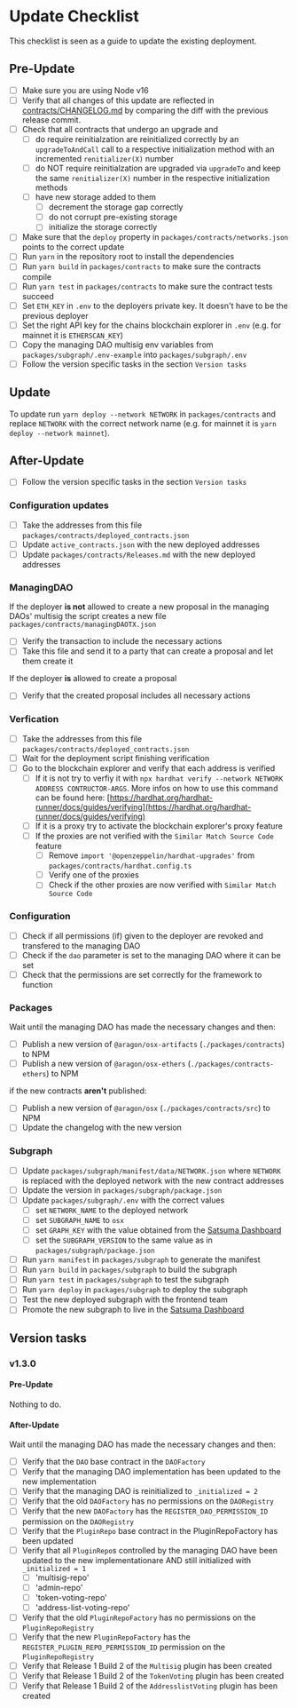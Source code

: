 # Update Checklist

This checklist is seen as a guide to update the existing deployment.

## Pre-Update

- [ ] Make sure you are using Node v16
- [ ] Verify that all changes of this update are reflected in [contracts/CHANGELOG.md](packages/contracts/CHANGELOG.md) by comparing the diff with the previous release commit.
- [ ] Check that all contracts that undergo an upgrade and
  - [ ] do require reinitialzation are reinitialized correctly by an `upgradeToAndCall` call to a respective initialization method with an incremented `renitializer(X)` number
  - [ ] do NOT require reinitialzation are upgraded via `upgradeTo` and keep the same `renitializer(X)` number in the respective initialization methods
  - [ ] have new storage added to them
    - [ ] decrement the storage gap correctly
    - [ ] do not corrupt pre-existing storage
    - [ ] initialize the storage correctly
- [ ] Make sure that the `deploy` property in `packages/contracts/networks.json` points to the correct update
- [ ] Run `yarn` in the repository root to install the dependencies
- [ ] Run `yarn build` in `packages/contracts` to make sure the contracts compile
- [ ] Run `yarn test` in `packages/contracts` to make sure the contract tests succeed
- [ ] Set `ETH_KEY` in `.env` to the deployers private key. It doesn't have to be the previous deployer
- [ ] Set the right API key for the chains blockchain explorer in `.env` (e.g. for mainnet it is `ETHERSCAN_KEY`)
- [ ] Copy the managing DAO multisig env variables from `packages/subgraph/.env-example` into `packages/subgraph/.env`
- [ ] Follow the version specific tasks in the section `Version tasks`

## Update

To update run `yarn deploy --network NETWORK` in `packages/contracts` and replace `NETWORK` with the correct network name (e.g. for mainnet it is `yarn deploy --network mainnet`).

## After-Update

- [ ] Follow the version specific tasks in the section `Version tasks`

### Configuration updates

- [ ] Take the addresses from this file `packages/contracts/deployed_contracts.json`
- [ ] Update `active_contracts.json` with the new deployed addresses
- [ ] Update `packages/contracts/Releases.md` with the new deployed addresses

### ManagingDAO

If the deployer **is not** allowed to create a new proposal in the managing DAOs' multisig the script creates a new file `packages/contracts/managingDAOTX.json`

- [ ] Verify the transaction to include the necessary actions
- [ ] Take this file and send it to a party that can create a proposal and let them create it

If the deployer **is** allowed to create a proposal

- [ ] Verify that the created proposal includes all necessary actions

### Verfication

- [ ] Take the addresses from this file `packages/contracts/deployed_contracts.json`
- [ ] Wait for the deployment script finishing verification
- [ ] Go to the blockchain explorer and verify that each address is verified
  - [ ] If it is not try to verfiy it with `npx hardhat verify --network NETWORK ADDRESS CONTRUCTOR-ARGS`. More infos on how to use this command can be found here: [https://hardhat.org/hardhat-runner/docs/guides/verifying](https://hardhat.org/hardhat-runner/docs/guides/verifying)
  - [ ] If it is a proxy try to activate the blockchain explorer's proxy feature
  - [ ] If the proxies are not verified with the `Similar Match Source Code` feature
    - [ ] Remove `import '@openzeppelin/hardhat-upgrades'` from `packages/contracts/hardhat.config.ts`
    - [ ] Verify one of the proxies
    - [ ] Check if the other proxies are now verified with `Similar Match Source Code`

### Configuration

- [ ] Check if all permissions (if) given to the deployer are revoked and transfered to the managing DAO
- [ ] Check if the `dao` parameter is set to the managing DAO where it can be set
- [ ] Check that the permissions are set correctly for the framework to function

### Packages

Wait until the managing DAO has made the necessary changes and then:

- [ ] Publish a new version of `@aragon/osx-artifacts` (`./packages/contracts`) to NPM
- [ ] Publish a new version of `@aragon/osx-ethers` (`./packages/contracts-ethers`) to NPM

if the new contracts **aren't** published:

- [ ] Publish a new version of `@aragon/osx` (`./packages/contracts/src`) to NPM
- [ ] Update the changelog with the new version

### Subgraph

- [ ] Update `packages/subgraph/manifest/data/NETWORK.json` where `NETWORK` is replaced with the deployed network with the new contract addresses
- [ ] Update the version in `packages/subgraph/package.json`
- [ ] Update `packages/subgraph/.env` with the correct values
  - [ ] set `NETWORK_NAME` to the deployed network
  - [ ] set `SUBGRAPH_NAME` to `osx`
  - [ ] set `GRAPH_KEY` with the value obtained from the [Satsuma Dashboard](https://app.satsuma.xyz/dashboard)
  - [ ] set the `SUBGRAPH_VERSION` to the same value as in `packages/subgraph/package.json`
- [ ] Run `yarn manifest` in `packages/subgraph` to generate the manifest
- [ ] Run `yarn build` in `packages/subgraph` to build the subgraph
- [ ] Run `yarn test` in `packages/subgraph` to test the subgraph
- [ ] Run `yarn deploy` in `packages/subgraph` to deploy the subgraph
- [ ] Test the new deployed subgraph with the frontend team
- [ ] Promote the new subgraph to live in the [Satsuma Dashboard](https://app.satsuma.xyz/dashboard)

## Version tasks

### v1.3.0

#### Pre-Update

Nothing to do.

#### After-Update

Wait until the managing DAO has made the necessary changes and then:

- [ ] Verify that the `DAO` base contract in the `DAOFactory`
- [ ] Verify that the managing DAO implementation has been updated to the new implementation
- [ ] Verify that the managing DAO is reinitialized to `_initialized = 2`
- [ ] Verify that the old `DAOFactory` has no permissions on the `DAORegistry`
- [ ] Verify that the new `DAOFactory` has the `REGISTER_DAO_PERMISSION_ID` permission on the `DAORegistry`
- [ ] Verify that the `PluginRepo` base contract in the PluginRepoFactory has been updated
- [ ] Verify that all `PluginRepo`s controlled by the managing DAO have been updated to the new implementationare AND still initialized with `_initialized = 1`
  - [ ] 'multisig-repo'
  - [ ] 'admin-repo'
  - [ ] 'token-voting-repo'
  - [ ] 'address-list-voting-repo'
- [ ] Verify that the old `PluginRepoFactory` has no permissions on the `PluginRepoRegistry`
- [ ] Verify that the new `PluginRepoFactory` has the `REGISTER_PLUGIN_REPO_PERMISSION_ID` permission on the `PluginRepoRegistry`
- [ ] Verify that Release 1 Build 2 of the `Multisig` plugin has been created
- [ ] Verify that Release 1 Build 2 of the `TokenVoting` plugin has been created
- [ ] Verify that Release 1 Build 2 of the `AddresslistVoting` plugin has been created
